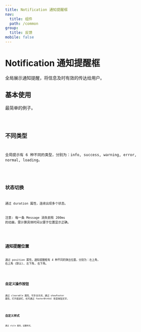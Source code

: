 ```yaml
---
title: Notification 通知提醒框
nav:
  title: 组件
  path: /common
group:
  title: 反馈
mobile: false
---
```


# Notification 通知提醒框

全局展示通知提醒，将信息及时有效的传达给用户。

## 基本使用

最简单的例子。

<code src="./demos/index1.tsx"/>

## 不同类型

全局提示有 6 种不同的类型，分别为：info, success, warning, error, normal, loading。

<code src="./demos/index2.tsx"/>

## 状态切换

通过 duration 属性，连续出现多个状态。

注意: 每一条 Message 消失前有 200ms 的动画，需计算具体时间以便于位置显示正确。

<code src="./demos/index3.tsx"/>

## 通知提醒位置

通过 position 属性，通知提醒框有 4 种不同的弹出位置，分别为：左上角, 右上角 (默认), 左下角, 右下角。

<code src="./demos/index4.tsx"/>

## 自定义操作按钮

通过 clearable 属性，可手动关闭，通过 showFooter 属性，打开底部栏，也可通过 footerBtnVal 改变按钮文字。

<code src="./demos/index5.tsx"/>

## 自定义样式

通过 style 属性，设置样式。

<code src="./demos/index6.tsx"/>

<API/>

